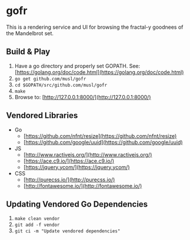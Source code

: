 # gofr

This is a rendering service and UI for browsing the fractal-y goodnees of the
Mandelbrot set.

## Build & Play

1. Have a go directory and properly set GOPATH. See: [https://golang.org/doc/code.html](https://golang.org/doc/code.html)
1. `go get github.com/musl/gofr`
1. `cd $GOPATH/src/github.com/musl/gofr`
1. `make`
1. Browse to: [http://127.0.0.1:8000/](http://127.0.0.1:8000/)

## Vendored Libraries

- Go
    - [https://github.com/nfnt/resize](https://github.com/nfnt/resize)
    - [https://github.com/google/uuid](https://github.com/google/uuid)
- JS
    - [http://www.ractivejs.org/](http://www.ractivejs.org/)
    - [https://ace.c9.io/](https://ace.c9.io/)
    - [https://jquery.ycom/](https://jquery.ycom/)
- CSS
    - [http://purecss.io/](http://purecss.io/)
    - [http://fontawesome.io/](http://fontawesome.io/)

## Updating Vendored Go Dependencies

1. `make clean vendor`
1. `git add -f vendor`
1. `git ci -m "Update vendored dependencies"`

